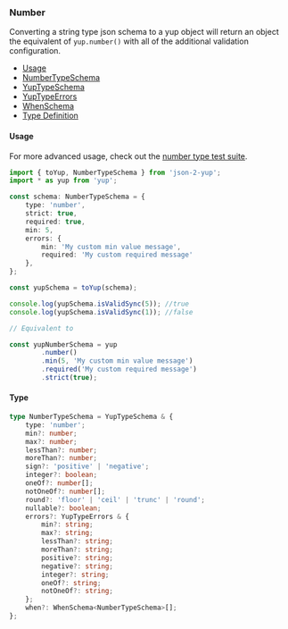### Number

Converting a string type json schema to a yup object will return an object the equivalent of `yup.number()` with all of the additional validation configuration.

- [Usage](#usage)
- [NumberTypeSchema](../src/types/NumberTypeSchema.ts)
- [YupTypeSchema](../src/types/YupTypeSchema.ts)
- [YupTypeErrors](../src/types/YupTypeErrors.ts)
- [WhenSchema](../src/types/WhenSchema.ts)
- [Type Definition](#type)


#### Usage

For more advanced usage, check out the [number type test suite](../src/tests/types/number).

```typescript
import { toYup, NumberTypeSchema } from 'json-2-yup';
import * as yup from 'yup';

const schema: NumberTypeSchema = {
    type: 'number',
    strict: true,
    required: true,
    min: 5,
    errors: {
        min: 'My custom min value message',
        required: 'My custom required message'
    },
};

const yupSchema = toYup(schema);

console.log(yupSchema.isValidSync(5)); //true
console.log(yupSchema.isValidSync(1)); //false

// Equivalent to 

const yupNumberSchema = yup
        .number()
        .min(5, 'My custom min value message')
        .required('My custom required message')
        .strict(true);
```

#### Type
```typescript
type NumberTypeSchema = YupTypeSchema & {
    type: 'number';
    min?: number;
    max?: number;
    lessThan?: number;
    moreThan?: number;
    sign?: 'positive' | 'negative';
    integer?: boolean;
    oneOf?: number[];
    notOneOf?: number[];
    round?: 'floor' | 'ceil' | 'trunc' | 'round';
    nullable?: boolean;
    errors?: YupTypeErrors & {
        min?: string;
        max?: string;
        lessThan?: string;
        moreThan?: string;
        positive?: string;
        negative?: string;
        integer?: string;
        oneOf?: string;
        notOneOf?: string;
    };
    when?: WhenSchema<NumberTypeSchema>[];
};
```
